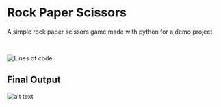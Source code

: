 # Rock Paper Scissors
A simple rock paper scissors game made with python for a demo project.

<br>

![Lines of code](https://img.shields.io/tokei/lines/github/shikto7/rock_paper_scissors?color=blueviolet&label=lines%20of%20code&style=for-the-badge)

## Final Output
![alt text](https://github.com/shikto7/rock_paper_scissors/blob/main/game_sc.png "Logo Title Text 1")
